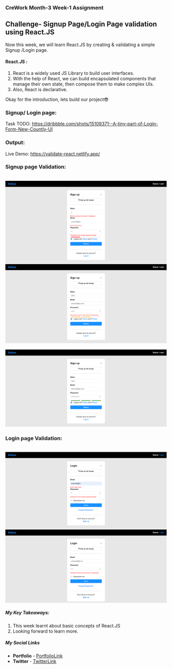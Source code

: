 ### CreWork Month-3 Week-1 Assignment

## Challenge- Signup Page/Login Page validation using React.JS

Now this week, we will learn React.JS by creating & validating a simple Signup /Login page.


#### React.JS :
1. React is a widely used JS Library to build user interfaces.
2. With the help of React, we can build encapsulated components that manage their own state, then compose them to make complex UIs.
3. Also, React is declarative.

Okay for the introduction, lets build our project😎

### Signup/ Login page:

Task TODO: https://dribbble.com/shots/15109371--A-tiny-part-of-Login-Form-New-Countly-UI

### Output:
Live Demo:  https://validate-react.netlify.app/

### Signup page Validation:
<br/>

<img src="https://github.com/shanolhere/CreWork/blob/main/week-11/assets/signup1.png" alt="SignupPage">

<br/>


<img src="https://github.com/shanolhere/CreWork/blob/main/week-11/assets/signup2.png" alt="SignupPage">

<br/>

<br/>

<img src="https://github.com/shanolhere/CreWork/blob/main/week-11/assets/signup3.png" alt="SignupPage">


<br/>

### Login page Validation:
<br/>

<img src="https://github.com/shanolhere/CreWork/blob/main/week-11/assets/login1.png" alt="LoginPage">

<br/>


<img src="https://github.com/shanolhere/CreWork/blob/main/week-11/assets/login2.png" alt="LoginPage">

<br/>


##### **My Key Takeaways:**
1. This week learnt about basic concepts of React.JS
2. Looking forward to learn more.


##### **My Social Links**

- **Portfolio**  - [PortfolioLink](https://sabiya.netlify.app/)
- **Twitter** - [TwitterLink](https://twitter.com/nerd_fswd)
